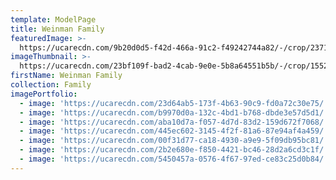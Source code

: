 ```yaml
---
template: ModelPage
title: Weinman Family
featuredImage: >-
  https://ucarecdn.com/9b20d0d5-f42d-466a-91c2-f49242744a82/-/crop/2371x1002/73,0/-/preview/
imageThumbnail: >-
  https://ucarecdn.com/23bf109f-bad2-4cab-9e0e-5b8a64551b5b/-/crop/1552x1632/393,0/-/preview/
firstName: Weinman Family
collection: Family
imagePortfolio:
  - image: 'https://ucarecdn.com/23d64ab5-173f-4b63-90c9-fd0a72c30e75/'
  - image: 'https://ucarecdn.com/b9970d0a-132c-4bd1-b768-dbde3e57d5d1/'
  - image: 'https://ucarecdn.com/aba10d7a-f057-4d7d-83d2-159d672f7068/'
  - image: 'https://ucarecdn.com/445ec602-3145-4f2f-81a6-87e94af4a459/'
  - image: 'https://ucarecdn.com/00f31d77-ca18-4930-a9e9-5f09db95bc81/'
  - image: 'https://ucarecdn.com/2b2e680e-f850-4421-bc46-28d2a6cd3c1f/'
  - image: 'https://ucarecdn.com/5450457a-0576-4f67-97ed-ce83c25d0b84/'
---
```


